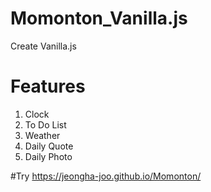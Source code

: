 # Momonton_Vanilla.js

Create Vanilla.js

# Features
1. Clock
2. To Do List
3. Weather
4. Daily Quote
5. Daily Photo

#Try
https://jeongha-joo.github.io/Momonton/
